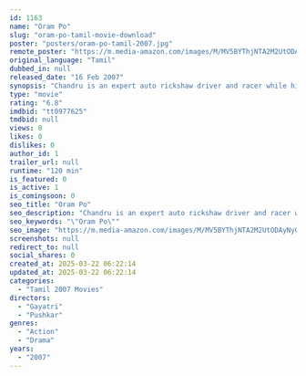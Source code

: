 ```yaml
---
id: 1163
name: "Oram Po"
slug: "oram-po-tamil-movie-download"
poster: "posters/oram-po-tamil-2007.jpg"
remote_poster: "https://m.media-amazon.com/images/M/MV5BYThjNTA2M2UtODAyNy00ZmM4LWI2N2EtN2U0YWFiMTk0MTM0XkEyXkFqcGdeQXVyMTEzNzg0Mjkx._V1_SX300.jpg"
original_language: "Tamil"
dubbed_in: null
released_date: "16 Feb 2007"
synopsis: "Chandru is an expert auto rickshaw driver and racer while his friend Bigilu is an expert mechanic. Chandru's life begins to unravel after he loses a race due to a distraction."
type: "movie"
rating: "6.8"
imdbid: "tt0977625"
tmdbid: null
views: 0
likes: 0
dislikes: 0
author_id: 1
trailer_url: null
runtime: "120 min"
is_featured: 0
is_active: 1
is_comingsoon: 0
seo_title: "Oram Po"
seo_description: "Chandru is an expert auto rickshaw driver and racer while his friend Bigilu is an expert mechanic. Chandru's life begins to unravel after he loses a race due to a distraction."
seo_keywords: "\"Oram Po\""
seo_image: "https://m.media-amazon.com/images/M/MV5BYThjNTA2M2UtODAyNy00ZmM4LWI2N2EtN2U0YWFiMTk0MTM0XkEyXkFqcGdeQXVyMTEzNzg0Mjkx._V1_SX300.jpg"
screenshots: null
redirect_to: null
social_shares: 0
created_at: 2025-03-22 06:22:14
updated_at: 2025-03-22 06:22:14
categories:
  - "Tamil 2007 Movies"
directors:
  - "Gayatri"
  - "Pushkar"
genres:
  - "Action"
  - "Drama"
years:
  - "2007"
---
```


